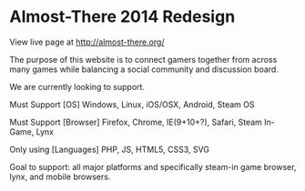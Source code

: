 <h1>Almost-There 2014 Redesign</h1>

View live page at <a href='http://almost-there.org'>http://almost-there.org/</a>

The purpose of this website is to connect gamers together from across many games while balancing a social community and discussion board.

We are currently looking to support.

Must Support [OS]
Windows, Linux, iOS/OSX, Android, Steam OS

Must Support [Browser]
Firefox, Chrome, IE(9+10+?), Safari, Steam In-Game, Lynx

Only using [Languages]
PHP, JS, HTML5, CSS3, SVG

Goal to support: all major platforms and specifically steam-in game browser, lynx, and mobile browsers.